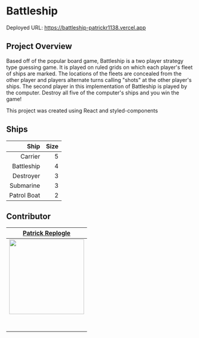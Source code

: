 # Battleship

Deployed URL: https://battleship-patrickr1138.vercel.app

## Project Overview

Based off of the popular board game, Battleship is a two player strategy type guessing game. It is played on ruled grids on which each player's fleet of ships are marked. The locations of the fleets are concealed from the other player and players alternate turns calling "shots" at the other player's ships. The second player in this implementation of Battleship is played by the computer. Destroy all five of the computer's ships and you win the game!

This project was created using React and styled-components

## Ships

|        Ship | Size |
| ----------: | ---: |
|     Carrier |    5 |
|  Battleship |    4 |
|   Destroyer |    3 |
|   Submarine |    3 |
| Patrol Boat |    2 |

## Contributor

|                                                          [Patrick Replogle](https://github.com/patrick-replogle)                                                          |
| :-----------------------------------------------------------------------------------------------------------------------------------------------------------------------: |
| [<img src="https://avatars2.githubusercontent.com/u/50844285?s=400&u=7ffa88c4c221bf888b1771fec72530ac156d90c6&v=4" width = "200" />](https://github.com/patrick-replogle) |
|                                       [<img src="https://github.com/favicon.ico" width="15"> ](https://github.com/patrick-replogle)                                       |
|                [ <img src="https://static.licdn.com/sc/h/al2o9zrvru7aqj8e1x2rzsrca" width="15"> ](https://www.linkedin.com/in/patrick-replogle-409a92193/)                |
